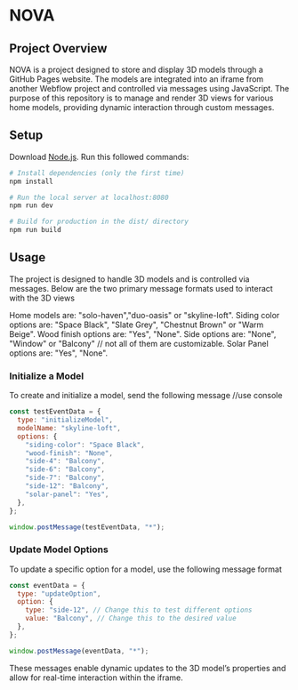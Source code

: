 # NOVA

## Project Overview

NOVA is a project designed to store and display 3D models through a GitHub Pages website. The models are integrated into an iframe from another Webflow project and controlled via messages using JavaScript. The purpose of this repository is to manage and render 3D views for various home models, providing dynamic interaction through custom messages.

## Setup

Download [Node.js](https://nodejs.org/en/download/).
Run this followed commands:

```bash
# Install dependencies (only the first time)
npm install

# Run the local server at localhost:8080
npm run dev

# Build for production in the dist/ directory
npm run build
```

## Usage

The project is designed to handle 3D models and is controlled via messages. Below are the two primary message formats used to interact with the 3D views

Home models are: "solo-haven","duo-oasis" or "skyline-loft".
Siding color options are: "Space Black", "Slate Grey", "Chestnut Brown" or "Warm Beige".
Wood finish options are: "Yes", "None".
Side options are: "None", "Window" or "Balcony" // not all of them are customizable.
Solar Panel options are: "Yes", "None".

### Initialize a Model

To create and initialize a model, send the following message //use console

```javascript
const testEventData = {
  type: "initializeModel",
  modelName: "skyline-loft",
  options: {
    "siding-color": "Space Black",
    "wood-finish": "None",
    "side-4": "Balcony",
    "side-6": "Balcony",
    "side-7": "Balcony",
    "side-12": "Balcony",
    "solar-panel": "Yes",
  },
};

window.postMessage(testEventData, "*");
```

### Update Model Options

To update a specific option for a model, use the following message format

```javascript
const eventData = {
  type: "updateOption",
  option: {
    type: "side-12", // Change this to test different options
    value: "Balcony", // Change this to the desired value
  },
};

window.postMessage(eventData, "*");
```

These messages enable dynamic updates to the 3D model’s properties and allow for real-time interaction within the iframe.
